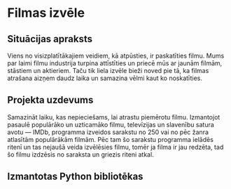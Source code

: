# Filmas izvēle
## Situācijas apraksts
Viens no visizplatītākajiem veidiem, kā atpūsties, ir paskatīties filmu. Mums par laimi filmu industrija turpina attīstīties un priecē mūs ar jaunām filmām, stāstiem un aktieriem. Taču tik liela izvēle bieži noved pie tā, ka filmas atrašana aizņem daudz laika un samazina vēlmi kaut ko noskatīties.
## Projekta uzdevums
Samazināt laiku, kas nepieciešams, lai atrastu piemērotu filmu. Izmantojot pasaulē populārāko un uzticamāko filmu, televīzijas un slavenību satura avotu — IMDb, programma izveidos sarakstu no 250 vai no pēc žanra atlasītām populārākām filmām. Pēc tam šo sarakstu programma ielādēs ritenī un tas nejaušā veida izvēlēsies filmu, tomēr ja filma ir jau redzēta, tad šo filmu izdzēsis no saraksta un griezis riteni atkal.
## Izmantotas Python bibliotēkas
[^1]: Selenium - Elementu meklēšana pēc identifikatora, klases un nosaukuma, kas ļauj automatizēt darbības, kas saistītas ar noklikšķināšanu uz pogām, elementu atlasi nolaižamajos sarakstos un teksta ievadīšanu.
[^2]: Selenium webdriver - ļauj kontrolēt tīmekļa pārlūkprogrammu (Chrome) , atvērt pārlūkprogrammas logus.
[^3]: Time - aizkavē darbības izpildi uz noteiktu sekunžu skaitu.
[^4]: Expected conditions – konkrētu notikumu vai stāvokļu gaidīšana.
[^5]: WebDriverWait - nodrošina gaidīšanas režīmu, līdz tiks izpildīts noteikts nosacījums, pirms turpināt koda izpildi.
[^6]: Keys - ierakstīšana ievades laukos.
[^7]: Service - ChromeDriver servera palaišana.
[^8]: By – elementu atrašana.
